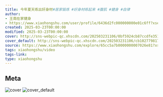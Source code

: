 ```yaml
---
title: 今年夏天练出好身材#居家锻炼 #好身材练起来 #腹肌 #健身 #自律
author:
- 王南在家健身
- https://www.xiaohongshu.com/user/profile/6436d2fc000000000e01c6ff?xsec_token=undefined
created: 2025-03-23T00:00:00
modified: 2025-03-23T00:00:00
cover: http://sns-webpic-qc.xhscdn.com/202503231106/0bf5924cb87ccdfe3517121793a32fe6/1040g2sg30v5892j1la005p1mqbu3jhnv1rib1dg!nc_n_webp_prv_1
cover_default: http://sns-webpic-qc.xhscdn.com/202503231106/cb10277981756e2437c275f1a5a2226b/1040g2sg30v5892j1la005p1mqbu3jhnv1rib1dg!nc_n_webp_mw_1
source: https://www.xiaohongshu.com/explore/65cc5a7b0000000007026e81?xsec_token=AByHIHCtKRAPfWXKSVn0p_wxY98p9kz5N_wk8yJac_kkM=
tags: xiaohongshu/video
tags-link:
type: xiaohongshu
---
```


## Meta

![cover](http://sns-webpic-qc.xhscdn.com/202503231106/0bf5924cb87ccdfe3517121793a32fe6/1040g2sg30v5892j1la005p1mqbu3jhnv1rib1dg!nc_n_webp_prv_1)
![cover_default](http://sns-webpic-qc.xhscdn.com/202503231106/cb10277981756e2437c275f1a5a2226b/1040g2sg30v5892j1la005p1mqbu3jhnv1rib1dg!nc_n_webp_mw_1)
